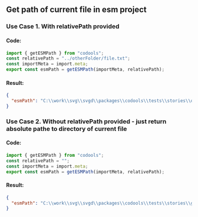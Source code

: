 ## Get path of current file in esm project

### Use Case 1. With relativePath provided

#### Code:
```ts
import { getESMPath } from "codools";
const relativePath = "../otherFolder/file.txt";
const importMeta = import.meta;
export const esmPath = getESMPath(importMeta, relativePath);

```

#### Result:
```json
{
  "esmPath": "C:\\work\\svg\\svgd\\packages\\codools\\tests\\stories\\otherFolder\\file.txt"
}
```

### Use Case 2. Without relativePath provided - just return absolute pathe to directory of current file

#### Code:
```ts
import { getESMPath } from "codools";
const relativePath = "";
const importMeta = import.meta;
export const esmPath = getESMPath(importMeta, relativePath);

```

#### Result:
```json
{
  "esmPath": "C:\\work\\svg\\svgd\\packages\\codools\\tests\\stories\\getESMPath"
}
```


